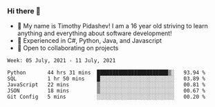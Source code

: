 ### Hi there 👋
- :adult: My name is Timothy Pidashev! I am a 16 year old striving to learn anything and everything about software development!
- :evergreen_tree: Experienced in C#, Python, Java, and Javascript
- 👯 Open to collaborating on projects

<!--START_SECTION:waka-->
```text
Week: 05 July, 2021 - 11 July, 2021

Python       44 hrs 31 mins  ███████████████████████▒░   93.94 % 
SQL          1 hr 50 mins    █░░░░░░░░░░░░░░░░░░░░░░░░   03.89 % 
JavaScript   22 mins         ▒░░░░░░░░░░░░░░░░░░░░░░░░   00.81 % 
JSON         18 mins         ▒░░░░░░░░░░░░░░░░░░░░░░░░   00.67 % 
Git Config   5 mins          ░░░░░░░░░░░░░░░░░░░░░░░░░   00.20 % 
```
<!--END_SECTION:waka-->
